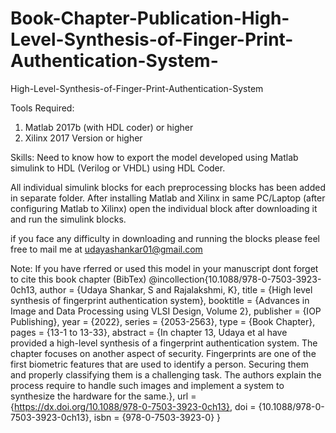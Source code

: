 # Book-Chapter-Publication-High-Level-Synthesis-of-Finger-Print-Authentication-System-
High-Level-Synthesis-of-Finger-Print-Authentication-System

Tools Required:
1. Matlab 2017b (with HDL coder) or higher
2. Xilinx 2017 Version or higher

Skills: Need to know how to export the model developed using Matlab simulink to HDL (Verilog or VHDL) using HDL Coder.

All individual simulink blocks for each preprocessing blocks has been added in separate folder. After installing Matlab and Xilinx in same PC/Laptop (after configuring Matlab to Xilinx) open the individual block after downloading it and run the simulink blocks.

if you face any difficulty in downloading and running the blocks please feel free to mail me at udayashankar01@gmail.com


Note: If you have rferred or used this model in your manuscript dont forget to cite this book chapter (BibTex)
@incollection{10.1088/978-0-7503-3923-0ch13,
author = {Udaya Shankar, S and Rajalakshmi, K},
title = {High level synthesis of fingerprint authentication system},
booktitle = {Advances in Image and Data Processing using VLSI Design, Volume 2},
publisher = {IOP Publishing},
year = {2022},
series = {2053-2563},
type = {Book Chapter},
pages = {13-1 to 13-33},
abstract = {In chapter 13, Udaya et al have provided a high-level synthesis of a fingerprint authentication system. The chapter focuses on another aspect of security. Fingerprints are one of the first biometric features that are used to identify a person. Securing them and properly classifying them is a challenging task. The authors explain the process require to handle such images and implement a system to synthesize the hardware for the same.},
url = {https://dx.doi.org/10.1088/978-0-7503-3923-0ch13},
doi = {10.1088/978-0-7503-3923-0ch13},
isbn = {978-0-7503-3923-0}
}
